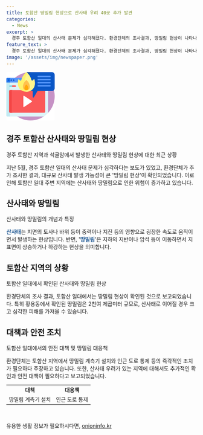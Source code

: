 ```yaml
---
title: 토함산 땅밀림 현상으로 산사태 우려 40곳 추가 발견
categories:
  - News
excerpt: >
  경주 토함산 일대의 산사태 문제가 심각해졌다. 환경단체의 조사결과, 땅밀림 현상이 나타나 대규모 산사태가 발생 가능성이 높다고 확인됐다. 토함산 일대에는 산사태 우려가 높은 지역이 추가로 확인돼 안전 대책 마련이 시급하다. 특히, 환경 단체는 땅밀림 계측기 설치와 인근 도로 통제를 촉구하고 있다. 
feature_text: >
  경주 토함산 일대의 산사태 문제가 심각해졌다. 환경단체의 조사결과, 땅밀림 현상이 나타나 대규모 산사태가 발생 가능성이 높다고 확인됐다. 토함산 일대에는 산사태 우려가 높은 지역이 추가로 확인돼 안전 대책 마련이 시급하다. 특히, 환경 단체는 땅밀림 계측기 설치와 인근 도로 통제를 촉구하고 있다. 
image: '/assets/img/newspaper.png'
---
```


<p><img src="/assets/img/news.png" alt="rentncar 속보" /></p>

<h2 data-ke-size="size26">경주 토함산 산사태와 땅밀림 현상</h2>

<p data-ke-size="size16">경주 토함산 지역과 석굴암에서 발생한 산사태와 땅밀림 현상에 대한 최근 상황</p>

<p>지난 5월, 경주 토함산 일대의 산사태 문제가 심각하다는 보도가 있었고, 환경단체가 추가 조사한 결과, 대규모 산사태 발생 가능성이 큰 '땅밀림 현상'이 확인되었습니다. 이로 인해 토함산 일대 주변 지역에는 산사태와 땅밀림으로 인한 위험이 증가하고 있습니다.</p>

<h2 data-ke-size="size24">산사태와 땅밀림</h2>

<p data-ke-size="size16">산사태와 땅밀림의 개념과 특징</p>

<p><b><span style="color: #1a5490;">산사태</span></b>는 지면의 토사나 바위 등이 중력이나 지진 등의 영향으로 굉장한 속도로 움직이면서 발생하는 현상입니다. 반면, '<b><span style="color: #1a5490;">땅밀림</span></b>'은 지하의 지반이나 암석 등이 이동하면서 지표면이 상승하거나 하강하는 현상을 의미합니다.</p>

<h2 data-ke-size="size24">토함산 지역의 상황</h2>

<p data-ke-size="size16">토함산 일대에서 확인된 산사태와 땅밀림 현상</p>

<p>환경단체의 조사 결과, 토함산 일대에서는 땅밀림 현상이 확인된 것으로 보고되었습니다. 특히 황용동에서 확인된 땅밀림은 2천여 제곱미터 규모로, 산사태로 이어질 경우 크고 심각한 피해를 가져올 수 있습니다.</p>

<h2 data-ke-size="size24">대책과 안전 조치</h2>

<p data-ke-size="size16">토함산 일대에서의 안전 대책 및 땅밀림 대응책</p>

<p>환경단체는 토함산 지역에서 땅밀림 계측기 설치와 인근 도로 통제 등의 즉각적인 조치가 필요하다 주장하고 있습니다. 또한, 산사태 우려가 있는 지역에 대해서도 추가적인 확인과 안전 대책이 필요하다고 보고되었습니다.</p>

<table>
  <tr>
    <td style="text-align: center; height: 17px;"><b>대책</b></td>
    <td style="text-align: center; height: 17px;"><b>대응책</b></td>
  </tr>
  <tr>
    <td style="text-align: center; height: 17px;">땅밀림 계측기 설치</td>
    <td style="text-align: center; height: 17px;">인근 도로 통제</td>
  </tr>
</table>

<p data-ke-size="size16">&nbsp;</p>
유용한 생활 정보가 필요하시다면, <a href="https://onioninfo.kr" rel="dofollow">onioninfo.kr</a>


